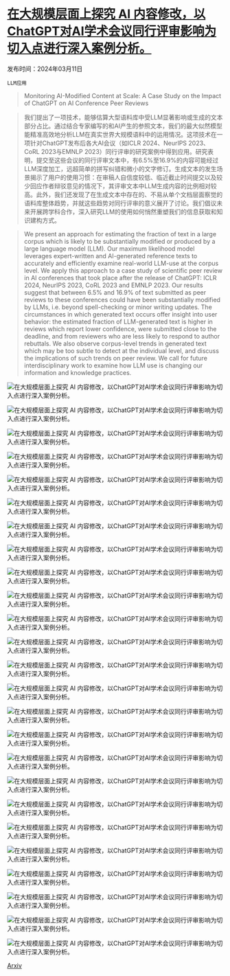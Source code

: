 # [在大规模层面上探究 AI 内容修改，以ChatGPT对AI学术会议同行评审影响为切入点进行深入案例分析。](https://arxiv.org/abs/2403.07183)

发布时间：2024年03月11日

`LLM应用`

> Monitoring AI-Modified Content at Scale: A Case Study on the Impact of ChatGPT on AI Conference Peer Reviews

> 我们提出了一项技术，能够估算大型语料库中受LLM显著影响或生成的文本部分占比。通过结合专家编写的和AI产生的参照文本，我们的最大似然模型能精准高效地分析LLM在真实世界大规模语料中的运用情况。这项技术在一项针对ChatGPT发布后各大AI会议（如ICLR 2024、NeurIPS 2023、CoRL 2023与EMNLP 2023）同行评审的研究案例中得到应用。研究表明，提交至这些会议的同行评审文本中，有6.5%至16.9%的内容可能经过LLM深度加工，远超简单的拼写纠错和微小的文字修订。生成文本的发生场景揭示了用户的使用习惯：在审稿人自信度较低、临近截止时间提交以及较少回应作者辩驳意见的情况下，其评审文本中LLM生成内容的比例相对较高。此外，我们还发现了在生成文本中存在的、不易从单个文档层面察觉的语料库整体趋势，并就这些趋势对同行评审的意义展开了讨论。我们倡议未来开展跨学科合作，深入研究LLM的使用如何悄然重塑我们的信息获取和知识建构方式。

> We present an approach for estimating the fraction of text in a large corpus which is likely to be substantially modified or produced by a large language model (LLM). Our maximum likelihood model leverages expert-written and AI-generated reference texts to accurately and efficiently examine real-world LLM-use at the corpus level. We apply this approach to a case study of scientific peer review in AI conferences that took place after the release of ChatGPT: ICLR 2024, NeurIPS 2023, CoRL 2023 and EMNLP 2023. Our results suggest that between 6.5% and 16.9% of text submitted as peer reviews to these conferences could have been substantially modified by LLMs, i.e. beyond spell-checking or minor writing updates. The circumstances in which generated text occurs offer insight into user behavior: the estimated fraction of LLM-generated text is higher in reviews which report lower confidence, were submitted close to the deadline, and from reviewers who are less likely to respond to author rebuttals. We also observe corpus-level trends in generated text which may be too subtle to detect at the individual level, and discuss the implications of such trends on peer review. We call for future interdisciplinary work to examine how LLM use is changing our information and knowledge practices.

![在大规模层面上探究 AI 内容修改，以ChatGPT对AI学术会议同行评审影响为切入点进行深入案例分析。](../../../paper_images/2403.07183/x1.png)

![在大规模层面上探究 AI 内容修改，以ChatGPT对AI学术会议同行评审影响为切入点进行深入案例分析。](../../../paper_images/2403.07183/x2.png)

![在大规模层面上探究 AI 内容修改，以ChatGPT对AI学术会议同行评审影响为切入点进行深入案例分析。](../../../paper_images/2403.07183/x3.png)

![在大规模层面上探究 AI 内容修改，以ChatGPT对AI学术会议同行评审影响为切入点进行深入案例分析。](../../../paper_images/2403.07183/x4.png)

![在大规模层面上探究 AI 内容修改，以ChatGPT对AI学术会议同行评审影响为切入点进行深入案例分析。](../../../paper_images/2403.07183/x5.png)

![在大规模层面上探究 AI 内容修改，以ChatGPT对AI学术会议同行评审影响为切入点进行深入案例分析。](../../../paper_images/2403.07183/x6.png)

![在大规模层面上探究 AI 内容修改，以ChatGPT对AI学术会议同行评审影响为切入点进行深入案例分析。](../../../paper_images/2403.07183/x7.png)

![在大规模层面上探究 AI 内容修改，以ChatGPT对AI学术会议同行评审影响为切入点进行深入案例分析。](../../../paper_images/2403.07183/x8.png)

![在大规模层面上探究 AI 内容修改，以ChatGPT对AI学术会议同行评审影响为切入点进行深入案例分析。](../../../paper_images/2403.07183/x9.png)

![在大规模层面上探究 AI 内容修改，以ChatGPT对AI学术会议同行评审影响为切入点进行深入案例分析。](../../../paper_images/2403.07183/x10.png)

![在大规模层面上探究 AI 内容修改，以ChatGPT对AI学术会议同行评审影响为切入点进行深入案例分析。](../../../paper_images/2403.07183/x11.png)

![在大规模层面上探究 AI 内容修改，以ChatGPT对AI学术会议同行评审影响为切入点进行深入案例分析。](../../../paper_images/2403.07183/x12.png)

![在大规模层面上探究 AI 内容修改，以ChatGPT对AI学术会议同行评审影响为切入点进行深入案例分析。](../../../paper_images/2403.07183/x13.png)

![在大规模层面上探究 AI 内容修改，以ChatGPT对AI学术会议同行评审影响为切入点进行深入案例分析。](../../../paper_images/2403.07183/x14.png)

![在大规模层面上探究 AI 内容修改，以ChatGPT对AI学术会议同行评审影响为切入点进行深入案例分析。](../../../paper_images/2403.07183/x15.png)

![在大规模层面上探究 AI 内容修改，以ChatGPT对AI学术会议同行评审影响为切入点进行深入案例分析。](../../../paper_images/2403.07183/x16.png)

![在大规模层面上探究 AI 内容修改，以ChatGPT对AI学术会议同行评审影响为切入点进行深入案例分析。](../../../paper_images/2403.07183/x17.png)

![在大规模层面上探究 AI 内容修改，以ChatGPT对AI学术会议同行评审影响为切入点进行深入案例分析。](../../../paper_images/2403.07183/x18.png)

![在大规模层面上探究 AI 内容修改，以ChatGPT对AI学术会议同行评审影响为切入点进行深入案例分析。](../../../paper_images/2403.07183/x19.png)

![在大规模层面上探究 AI 内容修改，以ChatGPT对AI学术会议同行评审影响为切入点进行深入案例分析。](../../../paper_images/2403.07183/x20.png)

![在大规模层面上探究 AI 内容修改，以ChatGPT对AI学术会议同行评审影响为切入点进行深入案例分析。](../../../paper_images/2403.07183/x21.png)

![在大规模层面上探究 AI 内容修改，以ChatGPT对AI学术会议同行评审影响为切入点进行深入案例分析。](../../../paper_images/2403.07183/x22.png)

![在大规模层面上探究 AI 内容修改，以ChatGPT对AI学术会议同行评审影响为切入点进行深入案例分析。](../../../paper_images/2403.07183/x23.png)

![在大规模层面上探究 AI 内容修改，以ChatGPT对AI学术会议同行评审影响为切入点进行深入案例分析。](../../../paper_images/2403.07183/x24.png)

![在大规模层面上探究 AI 内容修改，以ChatGPT对AI学术会议同行评审影响为切入点进行深入案例分析。](../../../paper_images/2403.07183/x25.png)

[Arxiv](https://arxiv.org/abs/2403.07183)